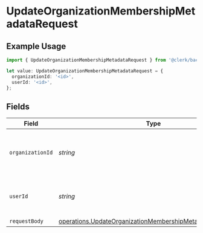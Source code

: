 # UpdateOrganizationMembershipMetadataRequest

## Example Usage

```typescript
import { UpdateOrganizationMembershipMetadataRequest } from '@clerk/backend-sdk/models/operations';

let value: UpdateOrganizationMembershipMetadataRequest = {
  organizationId: '<id>',
  userId: '<id>',
};
```

## Fields

| Field            | Type                                                                                                                                     | Required           | Description                                          |
| ---------------- | ---------------------------------------------------------------------------------------------------------------------------------------- | ------------------ | ---------------------------------------------------- |
| `organizationId` | _string_                                                                                                                                 | :heavy_check_mark: | The ID of the organization the membership belongs to |
| `userId`         | _string_                                                                                                                                 | :heavy_check_mark: | The ID of the user that this membership belongs to   |
| `requestBody`    | [operations.UpdateOrganizationMembershipMetadataRequestBody](../../models/operations/updateorganizationmembershipmetadatarequestbody.md) | :heavy_minus_sign: | N/A                                                  |

